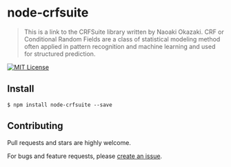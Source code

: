 # node-crfsuite

> This is a link to the CRFSuite library written by Naoaki Okazaki.
CRF or Conditional Random Fields are a class of statistical modeling method often applied in pattern recognition and machine learning and used for structured prediction. 
 
[![MIT License](https://img.shields.io/badge/license-MIT_License-green.svg?style=flat-square)](https://github.com/bubkoo/get-cursor-position/blob/master/LICENSE)


## Install

```
$ npm install node-crfsuite --save
```


## Contributing

Pull requests and stars are highly welcome.

For bugs and feature requests, please [create an issue](https://github.com/bertmsk/node-crfsuite/issues/new).

